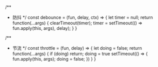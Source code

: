 /**
 * 防抖
 */
const debounce = (fun, delay, ctx) => {
    let timer = null;
    return function(...args) {
        clearTimeout(timer);
        timer = setTimeout(() => fun.apply(this, args), delay);
    }
}

/**
 * 节流
 */
const throttle = (fun, delay) => {
    let doing = false;
    return function(...args) {
        if (doing) return;
        doing = true
        setTimeout(() => {
            fun.apply(this, args);
            doing = false;
        })
    }
}
